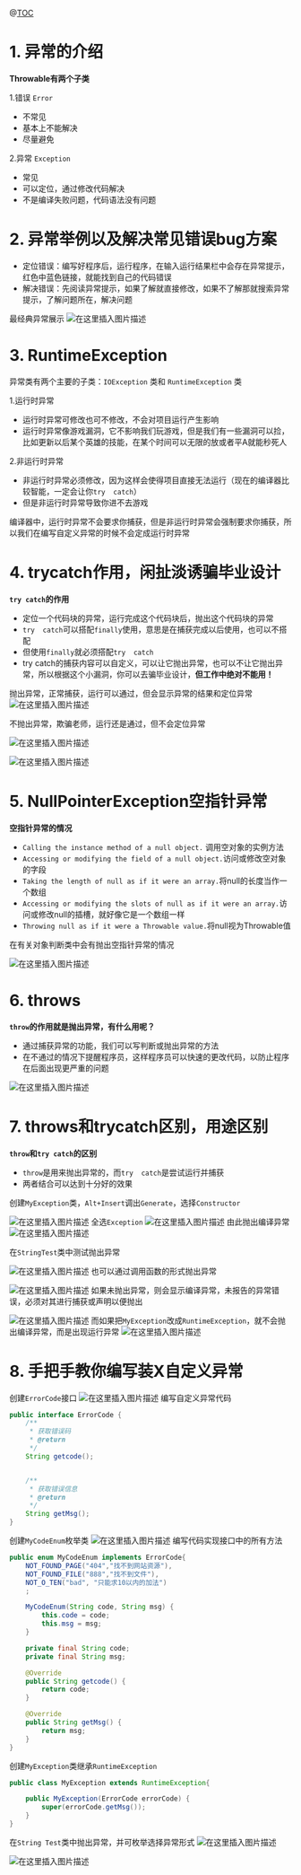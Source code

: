 ﻿@[TOC](目录)
# 1. 异常的介绍
**Throwable有两个子类**

1.错误 `Error`

 - 不常见
 - 基本上不能解决
 - 尽量避免

2.异常 `Exception`

 - 常见
 - 可以定位，通过修改代码解决
 - 不是编译失败问题，代码语法没有问题

# 2. 异常举例以及解决常见错误bug方案

 - 定位错误：编写好程序后，运行程序，在输入运行结果栏中会存在异常提示，红色中蓝色链接，就能找到自己的代码错误
 - 解决错误：先阅读异常提示，如果了解就直接修改，如果不了解那就搜索异常提示，了解问题所在，解决问题

最经典异常展示
![在这里插入图片描述](https://img-blog.csdnimg.cn/c6b224d7f07f4a209e289fa66d48f00e.png?x-oss-process=image/watermark,type_d3F5LXplbmhlaQ,shadow_50,text_Q1NETiBAWWVhdHNfTGlhbw==,size_20,color_FFFFFF,t_70,g_se,x_16)

# 3. RuntimeException
异常类有两个主要的子类：`IOException` 类和 `RuntimeException` 类

1.运行时异常
 - 运行时异常可修改也可不修改，不会对项目运行产生影响
 - 运行时异常像游戏漏洞，它不影响我们玩游戏，但是我们有一些漏洞可以捡，比如更新以后某个英雄的技能，在某个时间可以无限的放或者平A就能秒死人
 
 2.非运行时异常
 - 非运行时异常必须修改，因为这样会使得项目直接无法运行（现在的编译器比较智能，一定会让你`try  catch`）
 - 但是非运行时异常导致你进不去游戏



编译器中，运行时异常不会要求你捕获，但是非运行时异常会强制要求你捕获，所以我们在编写自定义异常的时候不会定成运行时异常



# 4. trycatch作用，闲扯淡诱骗毕业设计
**`try catch`的作用**

 - 定位一个代码块的异常，运行完成这个代码块后，抛出这个代码块的异常
 - `try  catch`可以搭配`finally`使用，意思是在捕获完成以后使用，也可以不搭配
 - 但使用`finally`就必须搭配`try  catch`
 - try  catch的捕获内容可以自定义，可以让它抛出异常，也可以不让它抛出异常，所以根据这个小漏洞，你可以去骗毕业设计，**但工作中绝对不能用！**

抛出异常，正常捕获，运行可以通过，但会显示异常的结果和定位异常
![在这里插入图片描述](https://img-blog.csdnimg.cn/2a70d53dc75f40f5b9d8c22e6e1cf51e.png?x-oss-process=image/watermark,type_d3F5LXplbmhlaQ,shadow_50,text_Q1NETiBAWWVhdHNfTGlhbw==,size_20,color_FFFFFF,t_70,g_se,x_16)



不抛出异常，欺骗老师，运行还是通过，但不会定位异常

![在这里插入图片描述](https://img-blog.csdnimg.cn/ff3118251794418a9936c33287d390f8.png?x-oss-process=image/watermark,type_d3F5LXplbmhlaQ,shadow_50,text_Q1NETiBAWWVhdHNfTGlhbw==,size_20,color_FFFFFF,t_70,g_se,x_16)

![在这里插入图片描述](https://img-blog.csdnimg.cn/b821205378444ae5a1235694810c8956.png?x-oss-process=image/watermark,type_d3F5LXplbmhlaQ,shadow_50,text_Q1NETiBAWWVhdHNfTGlhbw==,size_20,color_FFFFFF,t_70,g_se,x_16)








# 5. NullPointerException空指针异常
**空指针异常的情况**

 - `Calling the instance method of a null object.` 调用空对象的实例方法
 - `Accessing or modifying the field of a null object.`访问或修改空对象的字段
 - `Taking the length of null as if it were an array.`将null的长度当作一个数组
 - `Accessing or modifying the slots of null as if it were an array.`访问或修改null的插槽，就好像它是一个数组一样
 - `Throwing null as if it were a Throwable value.`将null视为Throwable值

在有关对象判断类中会有抛出空指针异常的情况

![在这里插入图片描述](https://img-blog.csdnimg.cn/a7db89b1eaad4b9aabf1f07bd157db79.png?x-oss-process=image/watermark,type_d3F5LXplbmhlaQ,shadow_50,text_Q1NETiBAWWVhdHNfTGlhbw==,size_20,color_FFFFFF,t_70,g_se,x_16)

# 6. throws
**`throw`的作用就是抛出异常，有什么用呢？**

 - 通过捕获异常的功能，我们可以写判断或抛出异常的方法
 - 在不通过的情况下提醒程序员，这样程序员可以快速的更改代码，以防止程序在后面出现更严重的问题

![在这里插入图片描述](https://img-blog.csdnimg.cn/0552ace9e41f44f78e7b0c8b7356f988.png?x-oss-process=image/watermark,type_d3F5LXplbmhlaQ,shadow_50,text_Q1NETiBAWWVhdHNfTGlhbw==,size_20,color_FFFFFF,t_70,g_se,x_16)
# 7. throws和trycatch区别，用途区别

**`throw`和`try catch`的区别**

 - `throw`是用来抛出异常的，而`try  catch`是尝试运行并捕获
 - 两者结合可以达到十分好的效果

创建`MyException`类，`Alt+Insert`调出`Generate`，选择`Constructor`

![在这里插入图片描述](https://img-blog.csdnimg.cn/5ffe865b11c74d40b533ba7d043a55f1.png?x-oss-process=image/watermark,type_d3F5LXplbmhlaQ,shadow_50,text_Q1NETiBAWWVhdHNfTGlhbw==,size_15,color_FFFFFF,t_70,g_se,x_16)
全选`Exception`
![在这里插入图片描述](https://img-blog.csdnimg.cn/c1251fd571304ef3b6449926856a54f8.png?x-oss-process=image/watermark,type_d3F5LXplbmhlaQ,shadow_50,text_Q1NETiBAWWVhdHNfTGlhbw==,size_11,color_FFFFFF,t_70,g_se,x_16)
由此抛出编译异常
![在这里插入图片描述](https://img-blog.csdnimg.cn/ba42ece896ee47c1b38928d0245700cd.png?x-oss-process=image/watermark,type_d3F5LXplbmhlaQ,shadow_50,text_Q1NETiBAWWVhdHNfTGlhbw==,size_20,color_FFFFFF,t_70,g_se,x_16)

在`StringTest`类中测试抛出异常

![在这里插入图片描述](https://img-blog.csdnimg.cn/1781f6c39c494c3f81e69ec08f17d3b1.png?x-oss-process=image/watermark,type_d3F5LXplbmhlaQ,shadow_50,text_Q1NETiBAWWVhdHNfTGlhbw==,size_20,color_FFFFFF,t_70,g_se,x_16)
也可以通过调用函数的形式抛出异常

![在这里插入图片描述](https://img-blog.csdnimg.cn/a8b525df38bf4fabbbd801c368b10916.png?x-oss-process=image/watermark,type_d3F5LXplbmhlaQ,shadow_50,text_Q1NETiBAWWVhdHNfTGlhbw==,size_20,color_FFFFFF,t_70,g_se,x_16)
如果未抛出异常，则会显示编译异常，未报告的异常错误，必须对其进行捕获或声明以便抛出

![在这里插入图片描述](https://img-blog.csdnimg.cn/2d55bd9c4a114a019303065bee445ceb.png?x-oss-process=image/watermark,type_d3F5LXplbmhlaQ,shadow_50,text_Q1NETiBAWWVhdHNfTGlhbw==,size_20,color_FFFFFF,t_70,g_se,x_16)
而如果把`MyException`改成`RuntimeException`，就不会抛出编译异常，而是出现运行异常
![在这里插入图片描述](https://img-blog.csdnimg.cn/79e99f3a44bc4a87956ec9d8f440652b.png?x-oss-process=image/watermark,type_d3F5LXplbmhlaQ,shadow_50,text_Q1NETiBAWWVhdHNfTGlhbw==,size_20,color_FFFFFF,t_70,g_se,x_16)

# 8. 手把手教你编写装X自定义异常
创建`ErrorCode`接口
![在这里插入图片描述](https://img-blog.csdnimg.cn/9e9eea93c2804adf91a9e3f6f228760e.png)
编写自定义异常代码

```java
public interface ErrorCode {
    /**
     * 获取错误码
     * @return
     */
    String getcode();


    /**
     * 获取错误信息
     * @return
     */
    String getMsg();
}
```


创建`MyCodeEnum`枚举类
![在这里插入图片描述](https://img-blog.csdnimg.cn/578d88764cd94ad39e0edf160df4f208.png)
编写代码实现接口中的所有方法

```java
public enum MyCodeEnum implements ErrorCode{
    NOT_FOUND_PAGE("404","找不到网站资源"),
    NOT_FOUND_FILE("888","找不到文件"),
    NOT_O_TEN("bad", "只能求10以内的加法")
    ;

    MyCodeEnum(String code, String msg) {
        this.code = code;
        this.msg = msg;
    }

    private final String code;
    private final String msg;

    @Override
    public String getcode() {
        return code;
    }

    @Override
    public String getMsg() {
        return msg;
    }
}
```


创建`MyException`类继承`RuntimeException`
```java
public class MyException extends RuntimeException{

    public MyException(ErrorCode errorCode) {
        super(errorCode.getMsg());
    }
}
```

在`String Test`类中抛出异常，并可枚举选择异常形式
![在这里插入图片描述](https://img-blog.csdnimg.cn/fc597348ba2d4d74af2069ecda50cbc9.png?x-oss-process=image/watermark,type_d3F5LXplbmhlaQ,shadow_50,text_Q1NETiBAWWVhdHNfTGlhbw==,size_20,color_FFFFFF,t_70,g_se,x_16)

![在这里插入图片描述](https://img-blog.csdnimg.cn/8586373b4ee14786a2e63433ba021afb.png?x-oss-process=image/watermark,type_d3F5LXplbmhlaQ,shadow_50,text_Q1NETiBAWWVhdHNfTGlhbw==,size_20,color_FFFFFF,t_70,g_se,x_16)



